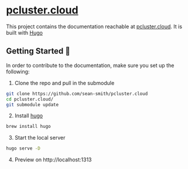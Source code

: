 # [pcluster.cloud](https://pcluster.cloud)

This project contains the documentation reachable at [pcluster.cloud](https://pcluster.cloud). It is built with [Hugo](https://gohugo.io/)

## Getting Started 🚀

In order to contribute to the documentation, make sure you set up the following:

1. Clone the repo and pull in the submodule

```bash
git clone https://github.com/sean-smith/pcluster.cloud
cd pcluster.cloud/
git submodule update
```

2. Install [hugo](https://gohugo.io/installation/macos/)

```bash
brew install hugo
```

3. Start the local server

```bash
hugo serve -D
```

4. Preview on http://localhost:1313